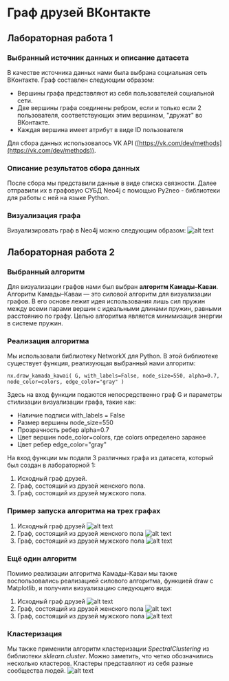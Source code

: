 
# Граф друзей ВКонтакте

## Лабораторная работа 1

### Выбранный источник данных и описание датасета
В качестве источника данных нами была выбрана социальная сеть ВКонтакте. Граф составлен следующим образом:

 - Вершины графа представляют из себя пользователей социальной сети.
 - Две вершины графа соединены ребром, если и только если 2 пользователя, соответствующих этим вершинам, "дружат" во ВКонтакте.
 - Каждая вершина имеет атрибут в виде ID пользователя

Для сбора данных использовалось VK API ([https://vk.com/dev/methods](https://vk.com/dev/methods)).

### Описание результатов сбора данных
После сбора мы представили данные в виде списка связности. Далее отправили их в графовую СУБД Neo4j с помощью Py2neo - библиотеки для работы с ней на языке Python.

### Визуализация графа
Визуализировать граф в Neo4j можно следующим образом:
![alt text](/visualization_1.jpg)

## Лабораторная работа 2

### Выбранный алгоритм
Для визуализации графов нами был выбран **алгоритм Камады–Каваи**. Алгоритм Камады–Каваи — это силовой алгоритм для визуализации графов. В его основе лежит идея использования лишь сил пружин между всеми парами вершин с идеальными длинами пружин, равными расстоянию по графу. Целью алгоритма является минимизация энергии в системе пружин.

### Реализация алгоритма
Мы использовали библиотеку NetworkX для Python. В этой библиотеке существует функция, реализующая выбранный нами алгоритм:

 `nx.draw_kamada_kawai(
    G, with_labels=False, node_size=550,
     alpha=0.7, node_color=colors,
    edge_color="gray"
)`

Здесь на вход функции подаются непосредственно граф G и параметры стилизации визуализации графа, такие как:

 - Наличие подписи with_labels = False
 - Размер вершины node_size=550
 - Прозрачность ребер alpha=0.7
 - Цвет вершин node_color=colors, где colors определено заранее
 - Цвет ребер edge_color="gray"

На вход функции мы подали 3 различных графа из датасета, который был создан в лабораторной 1:

 1. Исходный граф друзей.
 2. Граф, состоящий из друзей женского пола.
 3. Граф, состоящий из друзей мужского пола.

### Пример запуска алгоритма на трех графах
 1. Исходный граф друзей ![alt text](/graph1_2.png)
 2. Граф, состоящий из друзей женского пола ![alt text](/girls_kawai.png)
 3. Граф, состоящий из друзей мужского пола ![alt text](/boys_kawai.png)

### Ещё один алгоритм
Помимо реализации алгоритма Камады–Каваи мы также воспользовались реализацией силового алгоритма, функцией draw с Matplotlib, и получили визуализацию следующего вида:
 1. Исходный граф друзей ![alt text](/graph_draw.png)
 2. Граф, состоящий из друзей женского пола ![alt text](/girls_draw.png)
 3. Граф, состоящий из друзей мужского пола ![alt text](/boys_draw.png)

### Кластеризация
Мы также применили алгоритм кластеризации *SpectralClustering* из библиотеки *sklearn.cluster*. Можно заметить, что четко обозначились несколько кластеров. Кластеры представляют из себя разные сообщества людей. ![alt text](/graph1_1.png)

